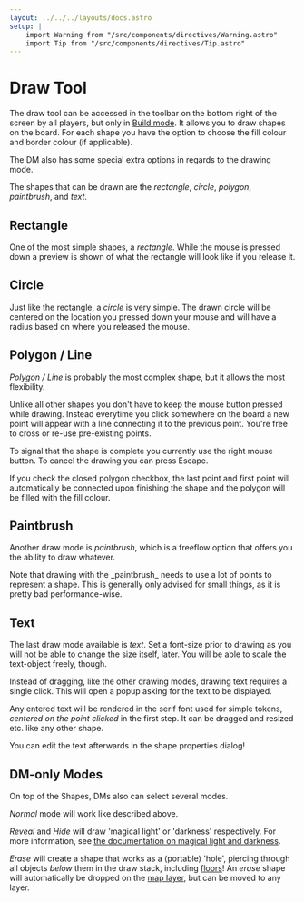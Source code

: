 ```yaml
---
layout: ../../../layouts/docs.astro
setup: |
    import Warning from "/src/components/directives/Warning.astro"
    import Tip from "/src/components/directives/Tip.astro"
---
```


# Draw Tool

The draw tool can be accessed in the toolbar on the bottom right of the screen by all players, but only in [Build mode](/docs/tools-overview/#toolbar-and-modes).
It allows you to draw shapes on the board. For each shape you have the option to choose the fill colour and border colour (if applicable).

The DM also has some special extra options in regards to the drawing mode.

The shapes that can be drawn are the _rectangle_, _circle_, _polygon_, _paintbrush_, and _text_.

## Rectangle

One of the most simple shapes, a _rectangle_. While the mouse is pressed down a preview is shown of what the rectangle will look like if you release it.

## Circle

Just like the rectangle, a _circle_ is very simple. The drawn circle will be centered on the location you pressed down your mouse and will have a radius based on where you released the mouse.

## Polygon / Line

_Polygon / Line_ is probably the most complex shape, but it allows the most flexibility.

Unlike all other shapes you don't have to keep the mouse button pressed while drawing. Instead everytime you click somewhere on the board a new point will appear with a line connecting it to the previous point. You're free to cross or re-use pre-existing points.

To signal that the shape is complete you currently use the right mouse button. To cancel the drawing you can press Escape.

If you check the closed polygon checkbox, the last point and first point will automatically be connected upon finishing the shape and the polygon will be filled with the fill colour.

## Paintbrush

Another draw mode is _paintbrush_, which is a freeflow option that offers you the ability to draw whatever.

<Warning title="Performance">
Note that drawing with the _paintbrush_ needs to use a lot of points to represent a shape.
This is generally only advised for small things, as it is pretty bad performance-wise.
</Warning>

## Text

The last draw mode available is _text_.
Set a font-size prior to drawing as you will not be able to change the size itself, later.
You will be able to scale the text-object freely, though.

Instead of dragging, like the other drawing modes, drawing text requires a single click.
This will open a popup asking for the text to be displayed.

Any entered text will be rendered in the serif font used for simple tokens, _centered on the point clicked_ in the first step.
It can be dragged and resized etc. like any other shape.

<Tip title="Edit">
You can edit the text afterwards in the shape properties dialog!
</Tip>

## DM-only Modes

On top of the Shapes, DMs also can select several modes.

_Normal_ mode will work like described above.

_Reveal_ and _Hide_ will draw 'magical light' or 'darkness' respectively.
For more information, see [the documentation on magical light and darkness](/docs/dm/lighting-vision/#magical-lights-and-darkness).

_Erase_ will create a shape that works as a (portable) 'hole', piercing through all objects _below_ them in the draw stack, including [floors](/docs/dm/floors/)!
An _erase_ shape will automatically be dropped on the [map layer](/docs/game/gameboard/#map), but can be moved to any layer.
